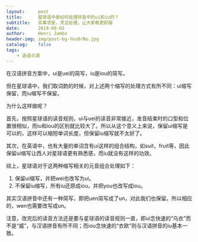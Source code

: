 ```yaml
---
layout:     post
title:      星球语中是如何处理拼音中的ui和iu的？
subtitle:   实事求是，灵活处理，让大家都更舒服
date:       2019-09-03
author:     Henri Jambo
header-img: img/post-bg-YesOrNo.jpg
catalog:    false
tags:
    - 造语点滴
---
```


在汉语拼音方案中，ui是uei的简写，iu是iou的简写。

但在星球语中，我们取词韵的时候，对上述两个缩写的处理方式有所不同：ui缩写保留，而iu缩写不保留。

为什么这样做呢？

首先，按照星球语的读音规则，ui与uei的读音非常接近，发音结束时的口型和位置很相似，而iu和iou的区别就比较大了。所以从这个意义上来说，保留ui缩写是可以的，这样可以缩短单词长度，但保留iu缩写就不太好了。

其次，在英语中，也有大量的单词含有ui这样的组合结构，如suit，fruit等，因此保留ui缩写让西人对星球语更有熟悉感，而iu就没有这样的功效。

综上，星球语对于这两种缩写相关的元音组合处理如下：

1. 保留ui缩写，并把wei也改写为ui。
2. 不保留iu缩写，所有iu还原成iou，并把you也改写成iou。

其实汉语拼音中还有一种简写，即把uen简写成了un，对此我们也保留。所以相应的，wen也需要改写成un。

注意，改完后的读音方法还是要与星球语的读音规则一直，即ui念快速的“乌衣”而不是“威”，与汉语拼音有所不同；而iou念快速的“衣欧”则与汉语拼音的iu基本一致。
